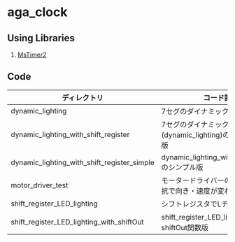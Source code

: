# aga_clock

## Using Libraries

1. [MsTimer2](https://github.com/PaulStoffregen/MsTimer2)

## Code

|ディレクトリ|コード詳細|
|---|---|
|dynamic_lighting|7セグのダイナミック点灯|
|dynamic_lighting_with_shift_register|7セグのダイナミック点灯(dynamic_lighting)のシフトレジスタ版|
|dynamic_lighting_with_shift_register_simple|dynamic_lighting_with_shift_registerのシンプル版|
|motor_driver_test|モータードライバーのテスト(可変抵抗で向き・速度が変わる)|
|shift_register_LED_lighting|シフトレジスタでLチカ|
|shift_register_LED_lighting_with_shiftOut|shift_register_LED_lightingのshiftOut関数版|
